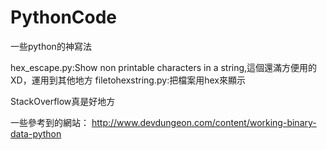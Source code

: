 # PythonCode
一些python的神寫法

hex_escape.py:Show non printable characters in a string,這個還滿方便用的 XD，運用到其他地方
filetohexstring.py:把檔案用hex來顯示


StackOverflow真是好地方

一些參考到的網站：
http://www.devdungeon.com/content/working-binary-data-python
  
